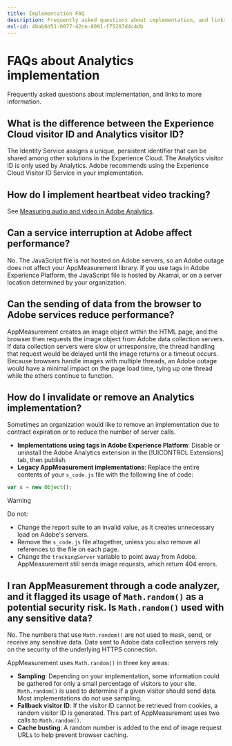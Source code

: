 ```yaml
---
title: Implementation FAQ
description: Frequently asked questions about implementation, and links to more information.
exl-id: 4bab6d51-0077-42ce-8091-f75207d4c4db
---
```

# FAQs about Analytics implementation

Frequently asked questions about implementation, and links to more information.

## What is the difference between the Experience Cloud visitor ID and Analytics visitor ID?

The Identity Service assigns a unique, persistent identifier that can be shared among other solutions in the Experience Cloud. The Analytics visitor ID is only used by Analytics. Adobe recommends using the Experience Cloud Visitor ID Service in your implementation.

## How do I implement heartbeat video tracking?

See [Measuring audio and video in Adobe Analytics](https://experienceleague.adobe.com/docs/media-analytics/using/media-overview.html).

## Can a service interruption at Adobe affect performance?

No. The JavaScript file is not hosted on Adobe servers, so an Adobe outage does not affect your AppMeasurement library. If you use tags in Adobe Experience Platform, the JavaScript file is hosted by Akamai, or on a server location determined by your organization.

## Can the sending of data from the browser to Adobe services reduce performance?

AppMeasurement creates an image object within the HTML page, and the browser then requests the image object from Adobe data collection servers. If data collection servers were slow or unresponsive, the thread handling that request would be delayed until the image returns or a timeout occurs. Because browsers handle images with multiple threads, an Adobe outage would have a minimal impact on the page load time, tying up one thread while the others continue to function.

## How do I invalidate or remove an Analytics implementation?

Sometimes an organization would like to remove an implementation due to contract expiration or to reduce the number of server calls.

* **Implementations using tags in Adobe Experience Platform**: Disable or uninstall the Adobe Analytics extension in the [!UICONTROL Extensions] tab, then publish.
* **Legacy AppMeasurement implementations**: Replace the entire contents of your `s_code.js` file with the following line of code:

```js
var s = new Object();
```

>[!WARNING]
>
>Do not:
>
>* Change the report suite to an invalid value, as it creates unnecessary load on Adobe's servers.
>* Remove the `s_code.js` file altogether, unless you also remove all references to the file on each page.
>* Change the `trackingServer` variable to point away from Adobe. AppMeasurement still sends image requests, which return 404 errors.

## I ran AppMeasurement through a code analyzer, and it flagged its usage of `Math.random()` as a potential security risk. Is `Math.random()` used with any sensitive data?

No. The numbers that use `Math.random()` are not used to mask, send, or receive any sensitive data. Data sent to Adobe data collection servers rely on the security of the underlying HTTPS connection. <!-- AN-173590 -->

AppMeasurement uses `Math.random()` in three key areas:

* **Sampling**: Depending on your implementation, some information could be gathered for only a small percentage of visitors to your site. `Math.random()` is used to determine if a given visitor should send data. Most implementations do not use sampling.
* **Fallback visitor ID**: If the visitor ID cannot be retrieved from cookies, a random visitor ID is generated. This part of AppMeasurement uses two calls to `Math.random()`.
* **Cache busting**: A random number is added to the end of image request URLs to help prevent browser caching.
